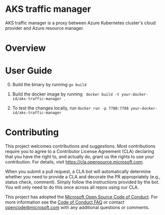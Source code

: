 # AKS traffic manager 
AKS traffic manager is a proxy between Azure Kubernetes cluster's cloud provider and Azure resource manager. 

# Overview
 
# User Guide

0. Build the binary by running ``` go build ``` 

1. Build the docker image by running ``` docker build -t your-docker-id/aks-traffic-manager .```

2. To test the changes locally, run ```docker run -p 7788:7788 your-docker-id/aks-traffic-manager```

# Contributing

This project welcomes contributions and suggestions.  Most contributions require you to agree to a
Contributor License Agreement (CLA) declaring that you have the right to, and actually do, grant us
the rights to use your contribution. For details, visit https://cla.opensource.microsoft.com.

When you submit a pull request, a CLA bot will automatically determine whether you need to provide
a CLA and decorate the PR appropriately (e.g., status check, comment). Simply follow the instructions
provided by the bot. You will only need to do this once across all repos using our CLA.

This project has adopted the [Microsoft Open Source Code of Conduct](https://opensource.microsoft.com/codeofconduct/).
For more information see the [Code of Conduct FAQ](https://opensource.microsoft.com/codeofconduct/faq/) or
contact [opencode@microsoft.com](mailto:opencode@microsoft.com) with any additional questions or comments.
